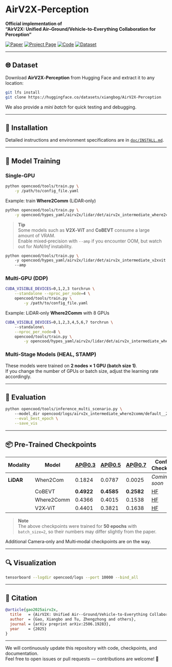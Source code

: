 # AirV2X‑Perception

**Official implementation of**  
**“AirV2X: Unified Air–Ground/Vehicle‑to‑Everything Collaboration for Perception”**

[![Paper](https://img.shields.io/badge/arXiv-Paper-red.svg)](https://arxiv.org/abs/2506.19283)
[![Project Page](https://img.shields.io/badge/Project-Page-1f72ff.svg)](https://xiangbogaobarry.github.io/AirV2X/)
[![Code](https://img.shields.io/badge/GitHub-Code-black.svg)](https://github.com/taco-group/AirV2X-Perception)
[![Dataset](https://img.shields.io/badge/HuggingFace-Dataset-yellow.svg)](https://huggingface.co/datasets/xiangbog/AirV2X-Perception)

---

## 🌐 Dataset

Download **AirV2X‑Perception** from Hugging Face and extract it to any location:

```bash
git lfs install
git clone https://huggingface.co/datasets/xiangbog/AirV2X-Perception
```

We also provide a *mini batch* for quick testing and debugging.

---

## 🔧 Installation

Detailed instructions and environment specifications are in [`doc/INSTALL.md`](doc/INSTALL.md).

---

## 🚀 Model Training

### Single‑GPU

```bash
python opencood/tools/train.py \
    -y /path/to/config_file.yaml
```

Example: train **Where2Comm** (LiDAR‑only)

```bash
python opencood/tools/train.py \
    -y opencood/hypes_yaml/airv2x/lidar/det/airv2x_intermediate_where2com.yaml
```

> **Tip**  
> Some models such as **V2X‑ViT** and **CoBEVT** consume a large amount of VRAM.  
> Enable mixed‑precision with `--amp` if you encounter OOM, but watch out for *NaN/Inf* instability.

```bash
python opencood/tools/train.py \ 
    -y opencood/hypes_yaml/airv2x/lidar/det/airv2x_intermediate_v2xvit.yaml       
    --amp
```

### Multi‑GPU (DDP)

```bash
CUDA_VISIBLE_DEVICES=0,1,2,3 torchrun \
    --standalone --nproc_per_node=4 \     
    opencood/tools/train.py \
        -y /path/to/config_file.yaml
```

Example: LiDAR‑only **Where2Comm** with 8 GPUs

```bash
CUDA_VISIBLE_DEVICES=0,1,2,3,4,5,6,7 torchrun \       
    --standalone\
    --nproc_per_node=8 \
    opencood/tools/train.py \
        -y opencood/hypes_yaml/airv2x/lidar/det/airv2x_intermediate_where2com.yaml
```

### Multi‑Stage Models (HEAL, STAMP)

These models were trained on **2 nodes × 1 GPU (batch size 1)**.  
If you change the number of GPUs or batch size, adjust the learning rate accordingly.

---

## 📝 Evaluation

```bash
python opencood/tools/inference_multi_scenario.py \ 
    --model_dir opencood/logs/airv2x_intermediate_where2comm/default__2025_07_10_09_17_28 \
    --eval_best_epoch \
    --save_vis
```

---

## 📦 Pre‑Trained Checkpoints

| Modality | Model | AP@0.3 | AP@0.5 | AP@0.7 | Config & Checkpoint |
|---|---|---|---|---|---|
| **LiDAR** | When2Com | 0.1824 | 0.0787 | 0.0025 | *Coming soon* |
|  | CoBEVT | **0.4922** | **0.4585** | **0.2582** | [HF](https://huggingface.co/xiangbog/AirV2X-Perception-Checkpoints/tree/main/airv2x_intermediate_cobevt/release) |
|  | Where2Comm | 0.4366 | 0.4015 | 0.1538 | [HF](https://huggingface.co/xiangbog/AirV2X-Perception-Checkpoints/tree/main/airv2x_intermediate_where2comm/release) |
|  | V2X‑ViT | 0.4401 | 0.3821 | 0.1638 | [HF](https://huggingface.co/xiangbog/AirV2X-Perception-Checkpoints/tree/main/airv2x_intermediate_v2xvit/release) |

> **Note**  
> The above checkpoints were trained for **50 epochs** with `batch_size=2`, so their numbers may differ slightly from the paper.

Additional Camera‑only and Multi‑modal checkpoints are on the way.

---

## 🔍 Visualization

```bash
tensorboard --logdir opencood/logs --port 10000 --bind_all
```

---

## 📄 Citation

```bibtex
@article{gao2025airv2x,
  title   = {AirV2X: Unified Air--Ground/Vehicle-to-Everything Collaboration for Perception},
  author  = {Gao, Xiangbo and Tu, Zhengzhong and others},
  journal = {arXiv preprint arXiv:2506.19283},
  year    = {2025}
}
```

---

We will continuously update this repository with code, checkpoints, and documentation.  
Feel free to open issues or pull requests — contributions are welcome! 🚀
